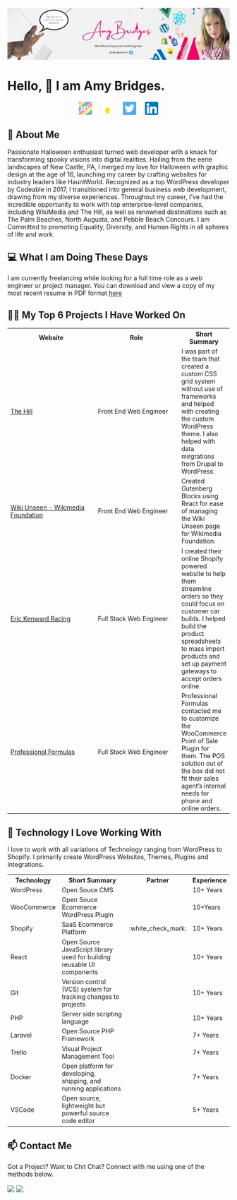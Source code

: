 [![Amy Bridges LinkedIn](assets/images/header.jpg "Amy Bridges LinkedIn")](https://linkedin.com/in/ubergeekzone/)

# Hello, &#128075; I am Amy Bridges.
<div align="center">
<a href="https://dev.to/ubergeekzone" target="_blank"><img src="assets/images/dev-rainbow.png" width="30"></a> &nbsp; &nbsp;
<a href="https://www.buymeacoffee.com/ubergeekzone" target="_blank"><img src="assets/images/buymeacoffee-wht.png" width="30"></a> &nbsp; &nbsp;
<a href="https://twitter.com/ubergeekzone" target="_blank"><img src="assets/images/124021.png" width="30"></a> &nbsp; &nbsp;
<a href="https://linkedin.com/in/ubergeekzone" target="_blank"><img src="assets/images/linkedin-icon.png" width="30"></a>
</div>

## &#128103; About Me

Passionate Halloween enthusiast turned web developer with a knack for transforming spooky visions into digital realities. Hailing from the eerie landscapes of New Castle, PA, I merged my love for Halloween with graphic design at the age of 16, launching my career by crafting websites for industry leaders like HauntWorld. Recognized as a top WordPress developer by Codeable in 2017, I transitioned into general business web development, drawing from my diverse experiences. Throughout my career, I've had the incredible opportunity to work with top enterprise-level companies, including WikiMedia and The Hill, as well as renowned destinations such as The Palm Beaches, North Augusta, and Pebble Beach Concours. I am Committed to promoting Equality, Diversity, and Human Rights in all spheres of life and work.

## &#128187; What I am Doing These Days
I am currently freelancing while looking for a full time role as a web engineer or project manager. You can download and view a copy of my most recent resume in PDF format <a href="https://github.com/ubergeekzone/ubergeekzone/raw/main/amy-resume-2022.pdf" target="_blank">here</a> 

## 👩‍💻 My Top 6 Projects I Have Worked On
<table>
 <tr>
  <th width="250">Website</th>
  <th width="250">Role</th>
  <th>Short Summary</th>
 </tr>
  <tr>
    <td>
     <a href="https://thehill.com" target="_blank">The Hill</a>
  </td>
   <td>Front End Web Engineer</td>
   <td>I was part of the team that created a custom CSS grid system without use of frameworks and helped with creating the custom WordPress theme. I also helped with data mirgrations from Drupal to WordPress.</td>
 </tr>
   <tr>
    <td>
     <a href="https://wikimediafoundation.org/participate/unseen/" target="_blank">Wiki Unseen - Wikimedia Foundation</a>
  </td>
   <td>Front End Web Engineer</td>
   <td>Created Gutenberg Blocks using React for ease of managing the Wiki Unseen page for Wikimedia Foundation.</td>
 </tr>
 <tr>
    <td>
     <a href="https://ekracing.net" target="_blank">Eric Kenward Racing</a>
  </td>
  <td>Full Stack Web Engineer	</td>
  <td>I created their online Shopify powered website to help them streamline orders so they could focus on customer car builds. I helped build the product spreadsheets to mass import products and set up payment gateways to accept orders online.</td>
 </tr>
 <tr>
  <td>
     <a href="https://professionalformulas.com/" target="_blank">Professional Formulas</a>
  </td>
    <td>Full Stack Web Engineer	</td>
  <td>Professional Formulas contacted me to customize the WooCommerce Point of Sale Plugin for them. The POS solution out of the box did not fit their sales agent’s internal needs for phone and online orders.</td>
 </tr>
</table>

## &#x1f49f; Technology I Love Working With

I love to work with all variations of Technology ranging from WordPress to Shopify. I primarily create WordPress Websites, Themes, Plugins and Integrations.

<table border="0">
  <tr>
   <th>Technology</th>
   <th>Short Summary</th>
   <th>Partner</th>
   <th>Experience</th>
  </tr>
 <tr>
  <td>WordPress</td>
  <td>Open Souce CMS</td>
  <td></td>
  <td>10+ Years</td>
 </tr>
  <tr>
  <td>WooCommerce</td>
  <td>Open Souce Ecommerce WordPress Plugin</td>
  <td></td>
  <td>10+Years </td>
 </tr>
 <tr>
  <td>Shopify</td>
  <td>SaaS Ecommerce Platform</td>
  <td>:white_check_mark:</td>
  <td>10+ Years</td>
 </tr>
<tr>
  <td>React</td>
  <td>Open Source JavaScript library used for building reusable UI components</td>
 <td></td>
  <td>10+ Years</td>
 </tr>
 <tr>
  <td>Git</td>
  <td>Version control (VCS) system for tracking changes to projects</td>
  <td></td>
  <td>10+ Years</td>
 </tr>
  <tr>
  <td>PHP</td>
  <td>Server side scripting language</td>
  <td></td>
  <td>10+ Years</td>
 </tr>
 <tr>
  <td>Laravel</td>
  <td>Open Source PHP Framework</td>
  <td></td>
  <td>7+ Years</td>
 </tr>
 <tr>
  <td>Trello</td>
  <td>Visual Project Management Tool</td>
  <td></td>
  <td>7+ Years</td>
 </tr>
 <tr>
  <td>Docker</td>
  <td>Open platform for developing, shipping, and running applications</td>
  <td></td>
  <td>7+ Years</td>
 </tr>
  <tr>
  <td>VSCode</td>
  <td>Open source, lightweight but powerful source code editor</td>
   <td></td>
  <td>5+ Years</td>
 </tr>
 </table>


## &#x1f4eb; Contact Me
Got a Project? Want to Chit Chat? Connect with me using one of the methods below.
<br><br>
<a href="https://twitter.com/intent/user?screen_name=ubergeekzone" targe="_blank"><img src="https://img.shields.io/badge/follow me on twitter-ubergeekzone-informational?style=flat&logo=twitter&logoColor=white&color=1DA1F2"></a> <a href="mailto:ubergeekzone@gmail.com" targe="_blank"><img src="https://img.shields.io/badge/email-ubergeekzone@gmail.com-informational?style=flat&logo=mail&logoColor=white&color=blue"></a>

